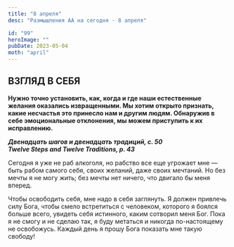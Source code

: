 ```yaml
---
title: "8 апреля"
desc: "Размышления АА на сегодня - 8 апреля"

id: "99"
heroImage: ""
pubDate: 2023-05-04
moth: "april"
---
```


## ВЗГЛЯД В СЕБЯ

**Нужно точно установить, как, когда и где наши естественные желания оказались
извращенными. Мы хотим открыто признать, какие несчастья это принесло нам и
другим людям. Обнаружив в себе эмоциональные отклонения, мы можем приступить к
их исправлению.**

**_Двенадцать шагов и двенадцать традиций, с. 50  
Twelve Steps and Twelve Traditions, p. 43_**

Сегодня я уже не раб алкоголя, но рабство все еще угрожает мне — быть рабом
самого себя, своих желаний, даже своих мечтаний. Но без мечты я не могу жить;
без мечты нет ничего, что двигало бы меня вперед.

Чтобы освободить себя, мне надо в себя заглянуть. Я должен привлечь силу Бога,
чтобы смело встретиться с человеком, которого я боялся больше всего, увидеть
себя истинного, каким сотворил меня Бог. Пока я не смогу и не сделаю так, я
буду метаться и никогда по-настоящему не освобожусь. Каждый день я прошу Бога
показать мне такую свободу!
